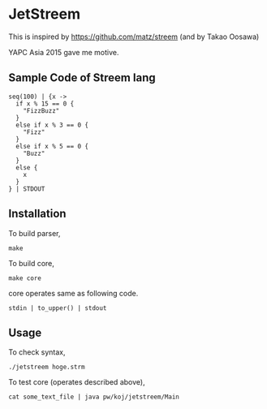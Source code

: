 # JetStreem

This is inspired by https://github.com/matz/streem
(and by Takao Oosawa)

YAPC Asia 2015 gave me motive.

## Sample Code of Streem lang

```
seq(100) | {x ->
  if x % 15 == 0 {
    "FizzBuzz"
  }
  else if x % 3 == 0 {
    "Fizz"
  }
  else if x % 5 == 0 {
    "Buzz"
  }
  else {
    x
  }
} | STDOUT
```
## Installation

To build parser,
```
make
```

To build core,
```
make core
```
core operates same as following code.
```
stdin | to_upper() | stdout
```

## Usage

To check syntax,
```
./jetstreem hoge.strm
```

To test core (operates described above),
```
cat some_text_file | java pw/koj/jetstreem/Main
```


